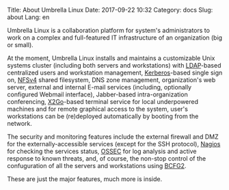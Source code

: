 Title: About Umbrella Linux
Date: 2017-09-22 10:32
Category: docs
Slug: about
Lang: en

Umbrella Linux is a collaboration platform for system's administrators
to work on a complex and full-featured IT infrastructure of an organization 
(big or small).

At the moment, Umbrella Linux installs and maintains a customizable Unix
systems cluster (including both servers and workstations) with 
[LDAP](https://en.wikipedia.org/wiki/Lightweight_Directory_Access_Protocol)-based
centralized users and workstation management, 
[Kerberos](https://web.mit.edu/kerberos/)-based single sign on,
[NFSv4](https://en.wikipedia.org/wiki/Network_File_System) shared filesystem,
DNS zone management, organization's web server,
external and internal E-mail services (including, optionally configured 
Webmail interface), Jabber-based intra-organization conferencing, 
[X2Go](https://wiki.x2go.org/)-based
terminal service for local underpowered machines and for remote graphical
access to the system, user's workstations can be (re)deployed automatically
by booting from the network.

The security and monitoring features include the external firewall and DMZ
for the externally-accessible services (except for the SSH protocol), 
[Nagios](https://www.nagios.org/)
for checking the services status, [OSSEC](https://ossec.github.io/)
 for log analysis and active response
to known threats, and, of course, the non-stop control of the confuguration
of all the servers and workstations using [BCFG2](http://bcfg2.org/).

These are just the major features, much more is inside.
